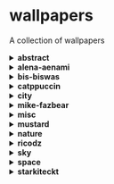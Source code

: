 # wallpapers
A collection of wallpapers

<details close>
<summary><b>abstract</b></summary>
<img src='abstract/01.jpg' width='200px' />
</details>

<details close>
<summary><b>alena-aenami</b></summary>
<img src='alena-aenami/all-i-need.jpg' width='200px' />
<img src='alena-aenami/away-in-silence.jpg' width='200px' />
<img src='alena-aenami/bluehour.jpg' width='200px' />
<img src='alena-aenami/cloud-shapes.jpg' width='200px' />
<img src='alena-aenami/clouds.jpg' width='200px' />
<img src='alena-aenami/cold.png' width='200px' />
<img src='alena-aenami/dreamer.jpg' width='200px' />
<img src='alena-aenami/eclipse.jpg' width='200px' />
<img src='alena-aenami/escape.jpg' width='200px' />
<img src='alena-aenami/eternity.jpg' width='200px' />
<img src='alena-aenami/lost-dream.jpg' width='200px' />
<img src='alena-aenami/lost-in-between.jpg' width='200px' />
<img src='alena-aenami/northern-lights.jpg' width='200px' />
<img src='alena-aenami/out-of-time.jpg' width='200px' />
<img src='alena-aenami/portal.jpg' width='200px' />
<img src='alena-aenami/stardust.jpg' width='200px' />
<img src='alena-aenami/stars-and-you.jpg' width='200px' />
<img src='alena-aenami/the-day-you-left.jpg' width='200px' />
<img src='alena-aenami/the-secret-place.jpg' width='200px' />
<img src='alena-aenami/wait.jpg' width='200px' />
<img src='alena-aenami/wings.jpg' width='200px' />
<img src='alena-aenami/wish-you-were-here.jpg' width='200px' />
<img src='alena-aenami/you.jpg' width='200px' />
</details>

<details close>
<summary><b>bis-biswas</b></summary>
<img src='bis-biswas/arise.jpg' width='200px' />
<img src='bis-biswas/a-spring-night.jpg' width='200px' />
<img src='bis-biswas/dark-sunset-clouds.jpg' width='200px' />
<img src='bis-biswas/dreamy-night.jpg' width='200px' />
<img src='bis-biswas/driving-alone.jpg' width='200px' />
<img src='bis-biswas/dusky-hues.jpg' width='200px' />
<img src='bis-biswas/eclipse-lights.jpg' width='200px' />
<img src='bis-biswas/emerald-moon.jpg' width='200px' />
<img src='bis-biswas/fireworks.jpg' width='200px' />
<img src='bis-biswas/flowing.jpg' width='200px' />
<img src='bis-biswas/long-night-drive.jpg' width='200px' />
<img src='bis-biswas/midnight-train.jpg' width='200px' />
<img src='bis-biswas/moonrise.jpg' width='200px' />
<img src='bis-biswas/photography-session.jpg' width='200px' />
<img src='bis-biswas/purple-night.jpg' width='200px' />
<img src='bis-biswas/racing-home.jpg' width='200px' />
<img src='bis-biswas/road-to-the-adventure.jpg' width='200px' />
<img src='bis-biswas/scattered-lights.jpg' width='200px' />
<img src='bis-biswas/spring-trip.jpg' width='200px' />
<img src='bis-biswas/to-the-moon.jpg' width='200px' />
<img src='bis-biswas/under-the-night-sky.jpg' width='200px' />
<img src='bis-biswas/verdant-moonlight.jpg' width='200px' />
<img src='bis-biswas/voyager.jpg' width='200px' />
</details>

<details close>
<summary><b>catppuccin</b></summary>
<img src='catppuccin/arch.png' width='200px' />
<img src='catppuccin/hashtags.png' width='200px' />
<img src='catppuccin/sound-bars.png' width='200px' />
<img src='catppuccin/sticky-notes.png' width='200px' />
</details>

<details close>
<summary><b>city</b></summary>
<img src='city/cable-car-san-francisco.png' width='200px' />
<img src='city/futuristic-01.jpg' width='200px' />
<img src='city/mountain-side.png' width='200px' />
<img src='city/night-01.png' width='200px' />
<img src='city/nyc-skyline-pier.jpg' width='200px' />
<img src='city/skyscraper-from-below.jpg' width='200px' />
</details>

<details close>
<summary><b>mike-fazbear</b></summary>
<img src='mike-fazbear/car-01.jpg' width='200px' />
<img src='mike-fazbear/car-02.jpg' width='200px' />
<img src='mike-fazbear/car-03.jpg' width='200px' />
<img src='mike-fazbear/car-04.jpg' width='200px' />
<img src='mike-fazbear/car-05.jpg' width='200px' />
<img src='mike-fazbear/car-06.jpg' width='200px' />
<img src='mike-fazbear/coldly.jpg' width='200px' />
<img src='mike-fazbear/landscape-01.jpg' width='200px' />
<img src='mike-fazbear/landscape-02.jpg' width='200px' />
<img src='mike-fazbear/storm-01.jpg' width='200px' />
<img src='mike-fazbear/storm-02.jpg' width='200px' />
<img src='mike-fazbear/sunset.jpg' width='200px' />
</details>

<details close>
<summary><b>misc</b></summary>
<img src='misc/broken-amber-portal.png' width='200px' />
<img src='misc/jet-1.jpg' width='200px' />
<img src='misc/jet-2.png' width='200px' />
<img src='misc/mechanical-crane.jpg' width='200px' />
<img src='misc/orbit-map.jpg' width='200px' />
</details>

<details close>
<summary><b>mustard</b></summary>
<img src='mustard/b2.png' width='200px' />
<img src='mustard/f117.png' width='200px' />
<img src='mustard/f15.png' width='200px' />
<img src='mustard/mig25.png' width='200px' />
<img src='mustard/mig31.png' width='200px' />
<img src='mustard/sr71.png' width='200px' />
<img src='mustard/tu104.png' width='200px' />
<img src='mustard/xb70.png' width='200px' />
</details>

<details close>
<summary><b>nature</b></summary>
<img src='nature/art-01.jpg' width='200px' />
<img src='nature/art-02.png' width='200px' />
<img src='nature/fiji-01.png' width='200px' />
<img src='nature/fiji-02.jpg' width='200px' />
<img src='nature/firewatch-glacier.png' width='200px' />
<img src='nature/forest-stairs.jpg' width='200px' />
<img src='nature/landscape-01.webp' width='200px' />
</details>

<details close>
<summary><b>ricodz</b></summary>
<img src='ricodz/away.jpg' width='200px' />
<img src='ricodz/halley's-comet.jpg' width='200px' />
<img src='ricodz/inspire.jpg' width='200px' />
<img src='ricodz/lonely-night.jpg' width='200px' />
<img src='ricodz/lost.jpg' width='200px' />
<img src='ricodz/silence.jpg' width='200px' />
</details>

<details close>
<summary><b>sky</b></summary>
<img src='sky/blue-night.png' width='200px' />
<img src='sky/escape-velocity.jpg' width='200px' />
<img src='sky/evening.png' width='200px' />
<img src='sky/horizon.jpg' width='200px' />
<img src='sky/planet-over-mountains.jpg' width='200px' />
<img src='sky/rocket-clouds.jpg' width='200px' />
<img src='sky/rocket-launch.png' width='200px' />
<img src='sky/star-over-mountains.webp' width='200px' />
<img src='sky/sunset.jpg' width='200px' />
<img src='sky/the-shooting-star.jpg' width='200px' />
<img src='sky/waves-of-the-sky.png' width='200px' />
</details>

<details close>
<summary><b>space</b></summary>
<img src='space/astronaut.webp' width='200px' />
<img src='space/galaxy-01.jpg' width='200px' />
<img src='space/galaxy-02.jpg' width='200px' />
<img src='space/galaxy-03.jpg' width='200px' />
<img src='space/planets-01.jpg' width='200px' />
<img src='space/saturn.jpg' width='200px' />
<img src='space/the-spillway.png' width='200px' />
</details>

<details close>
<summary><b>starkiteckt</b></summary>
<img src='starkiteckt/akrae-nebula.png' width='200px' />
<img src='starkiteckt/atlantis-nebula.png' width='200px' />
<img src='starkiteckt/cauldron-nebula.png' width='200px' />
<img src='starkiteckt/crab-nebula.png' width='200px' />
<img src='starkiteckt/eden-nebula.png' width='200px' />
<img src='starkiteckt/erix-nebula.png' width='200px' />
<img src='starkiteckt/frozen-fire.png' width='200px' />
<img src='starkiteckt/hand-of-fire.png' width='200px' />
<img src='starkiteckt/hot-pocket-01.png' width='200px' />
<img src='starkiteckt/hot-pocket-02.png' width='200px' />
<img src='starkiteckt/orange-bowl-nebula.png' width='200px' />
<img src='starkiteckt/the-dark-dimension.png' width='200px' />
</details>

